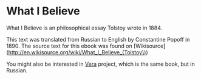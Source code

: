# What I Believe

What I Believe is an philosophical essay Tolstoy wrote in 1884.

This text was translated from Russian to English by Constantine Popoff in 1890. The source text for this ebook was found on [Wikisource](http://en.wikisource.org/wiki/What_I_Believe_(Tolstoy\))

You might also be interested in [Vera](https://github.com/Kvakes/Vera) project, which is the same book, but in Russian.